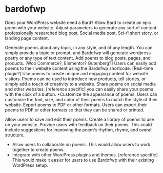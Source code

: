 # bardofwp
Does your WordPress website need a Bard?  Allow Bard to create an epic poem with your website. Adjust parameters to generate any sort of content: professionally researched blog post, Social media post, Sci-fi short story, or landing page content. 
                                                                                                                                            
Generate poems about any topic, in any style, and of any length. You can simply provide a topic or prompt, and Bardofwp will generate wordpress poetry or any type of text content.
Add poems to blog posts, pages, and products. [Woo Commerce?, Elementor? Gutenberg?] Users can easily add poems to their website content using the Bardofwp shortcode. [Real-time plugin?]
Use poems to create unique and engaging content for website visitors. Poems can be used to introduce new products, tell stories, or simply add a touch of creativity to a website.
Share poems on social media and other websites. [reference specific]  you can easily share your poems with the click of a button.
*Customize the appearance of poems. Users can customize the font, size, and color of their poems to match the style of their website.
Export poems to PDF or other formats. Users can export their poems to PDF or other formats so that they can be shared or printed.

Allow users to save and edit their poems. Create a library of poems to use on your website.
Provide users with feedback on their poems. This could include suggestions for improving the poem's rhythm, rhyme, and overall structure.
* Allow users to collaborate on poems. This would allow users to work together to create poems.
* Integrate with other WordPress plugins and themes. [reference specific] This would make it easier for users to use Bardofwp with their existing WordPress setup.
